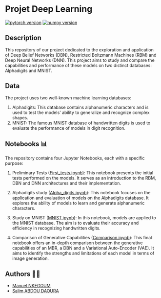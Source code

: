 #  Projet Deep Learning
[![pytorch version](https://img.shields.io/badge/pytorch-2.1.2-yellow.svg)](https://pypi.org/project/torch/2.1.2-/)
[![numpy version](https://img.shields.io/badge/numpy-1.26.4-blue.svg)](https://pypi.org/project/numpy/1.26.4/)


## Description

This repository of our project dedicated to the exploration and application of Deep Belief Networks (DBN), Restricted Boltzmann Machines (RBM) and Deep Neural Networks (DNN). This project aims to study and compare the capabilities and performance of these models on two distinct databases: Alphadigits and MNIST.


## Data

The project uses two well-known machine learning databases:
1. Alphadigits: This database contains alphanumeric characters and is used to test the models' ability to generalize and recognize complex shapes.
2. MNIST: The famous MNIST database of handwritten digits is used to evaluate the performance of models in digit recognition.

## Notebooks 📊

The repository contains four Jupyter Notebooks, each with a specific purpose:

1. Preliminary Tests ([First_tests.ipynb](First_tests.ipynb)): This notebook presents the initial tests performed on the models. It serves as an introduction to the RBM, DBN and DNN architectures and their implementation.

2. Alphadigits study ([Alpha_digits.ipynb](Alpha_digits.ipynb)): This notebook focuses on the application and evaluation of models on the Alphadigits database. It explores the ability of models to learn and generate alphanumeric characters.

3. Study on MNIST ([MNIST.ipynb](MNIST.ipynb)): In this notebook, models are applied to the MNIST database. The aim is to evaluate their accuracy and efficiency in recognizing handwritten digits.

4. Comparison of Generative Capabilities ([Comparison.ipynb](comparison.ipynb)): This final notebook offers an in-depth comparison between the generative capabilities of an MBR, a DBN and a Variational Auto-Encoder (VAE). It aims to identify the strengths and limitations of each model in terms of image generation.



## Authors 🧑‍💻
- [Manuel NKEGOUM](https://github.com/Manuelnkegoum-8)
- [Salim ABDOU DAOURA](https://github.com/sabdoudaoura)